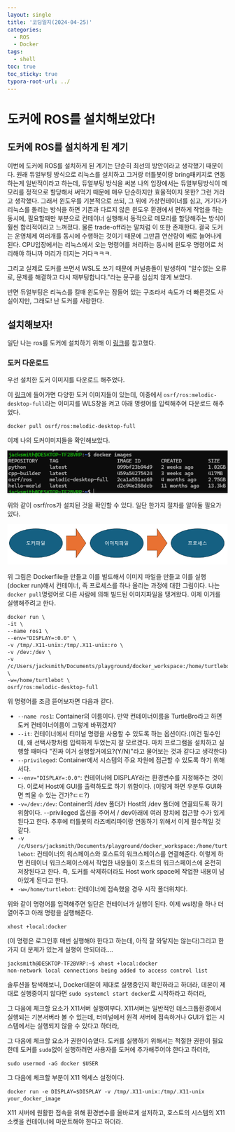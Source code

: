 ```yaml
---
layout: single
title: '코딩일지(2024-04-25)'
categories:
  - ROS
  - Docker
tags:
  - shell
toc: true
toc_sticky: true
typora-root-url: ../
---
```




# 도커에 ROS를 설치해보았다!

## 도커에 ROS를 설치하게 된 계기

이번에 도커에 ROS를 설치하게 된 계기는 단순히 최선의 방안이라고 생각했기 때문이다. 원래 듀얼부팅 방식으로 리눅스를 설치하고 그거랑 터틀봇이랑 bring패키지로 연동하는게 일반적이라고 하는데, 듀얼부팅 방식을 써본 나의 입장에서는 듀얼부팅방식이 메모리를 정적으로 할당해서 써먹기 때문에 매우 단순하지만 효율적이지 못한? 그런 거라고 생각했다. 그래서 윈도우를 기본적으로 쓰되, 그 위에 가상컨테이너를 심고, 거기다가 리눅스를 돌리는 방식을 하면 기존과 다르지 않은 윈도우 환경에서 편하게 작업을 하는 동시에, 필요할때만 부분으로 컨테이너 실행해서 동적으로 메모리를 할당해주는 방식이 훨씬 합리적이라고 느껴졌다. 물론 trade-off라는 말처럼 이 또한 존재한다. 결국 도커는 운영체제 여러개를 동시에 수행하는 것이기 때문에 그만큼 연산량이 배로 늘어나게 된다. CPU입장에서는 리눅스에서 오는 명령어를 처리하는 동시에 윈도우 명령어로 처리해야 하니까 머리가 터지는 거다ㅋㅋㅋ.

그리고 실제로 도커를 쓰면서 WSL도 쓰기 때문에 커널충돌이 발생하여 "알수없는 오류로, 문제를 해결하고 다시 재부팅합니다."라는 문구를 심심치 않게 보았다.

반면 듀얼부팅은 리눅스를 킬때 윈도우는 잠들어 있는 구조라서 속도가 더 빠른것도 사실이지만, 그래도! 난 도커를 사랑한다.



## 설치해보자!

일단 나는 ros를 도커에 설치하기 위해 이 [링크](https://with-rl.tistory.com/entry/Ubuntu%EC%97%90%EC%84%9C-Docker%EB%A5%BC-%EC%9D%B4%EC%9A%A9%ED%95%9C-ROS1-ROS2-%EC%84%A4%EC%B9%98)를 참고했다.

### 도커 다운로드 

우선 설치한 도커 이미지를 다운로드 해주었다.

이 [링크](https://hub.docker.com/r/osrf/ros/tags)에 들어가면 다양한 도커 이미지들이 있는데, 이중에서 `osrf/ros:melodic-desktop-full`라는 이미지를 WLS창을 켜고 아래 명령어를 입력해주어 다운로드 해주었다.

```shel;
docker pull osrf/ros:melodic-desktop-full
```

이제 나의 도커이미지들을 확인해보았다.

![image-20240426222415868](/images/2024-04-25-codinglog(69)/image-20240426222415868.png)

위와 같이 osrf/ros가 설치된 것을 확인할 수 있다. 일단 한가지 절차를 알아둘 필요가 있다.

![image-20240426222655332](/images/2024-04-25-codinglog(69)/image-20240426222655332.png)

위 그림은 Dockerfile을 만들고 이를 빌드해서 이미지 파일을 만들고 이를 실행(docker run)해서 컨테이너, 즉 프로세스를 하나 올리는 과정에 대한 그림이다. 나는 `docker pull`명령어로 다른 사람에 의해 빌드된 이미지파일을 땡겨왔다. 이제 이거를 실행해주려고 한다.

```shell
docker run \
-it \
--name ros1 \
--env="DISPLAY=:0.0" \
-v /tmp/.X11-unix:/tmp/.X11-unix:ro \
-v /dev:/dev \
-v /c/Users/jacksmith/Documents/playground/docker_workspace:/home/turtlebot \
-w=/home/turtlebot \
osrf/ros:melodic-desktop-full
```

위 명령어를 조금 뜯어보자면 다음과 같다.

- `--name ros1`: Container의 이름이다. 만약 컨테이너이름을 TurtleBro라고 하면 도커 컨테이너이름이 그렇게 바뀌겠지?
- `--it`: 컨테이너에서 터미널 명령을 사용할 수 있도록 하는 옵션이다.(이건 필수인데, 왜 선택사항처럼 입력하게 두었는지 잘 모르겠다. 마치 프로그램을 설치하고 실행할 때마다 "진짜 이거 실행할거에요?(Y/N)"라고 물어보는 것과 같다고 생각한다)
- `--privileged`: Container에서 시스템의 주요 자원에 접근할 수 있도록 하기 위해서다.
- `--env="DISPLAY=:0.0"`: 컨테이너에 DISPLAY라는 환경변수를 지정해주는 것이다. 이로써 Host에 GUI를 출력하도로 하기 위함이다. (이렇게 하면 우분투 GUI화면 띄울 수 있는 건가?ㄷㄷ?)
- `-v=/dev:/dev`: Container의 /dev 폴더가 Host의 /dev 폴더에 연결되도록 하기 위함이다. --privileged 옵션을 주어서 / dev아래에 여러 장치에 접근할 수가 있게 된다고 한다. 추후에 터틀봇의 라즈베리파이랑 연동하기 위해서 이게 필수적일 것 같다.
- `-v /c/Users/jacksmith/Documents/playground/docker_workspace:/home/turtlebot`:  컨테이너의 워스페이스와 호스트의 워크스페이스를 연결해준다. 이렇게 하면 컨테이너 워크스페이스에서 작업한 내용들이 호스트의 워크스페이스에 온전히 저장된다고 한다. 즉, 도커를 삭제하더라도 Host work space에 작업한 내용이 남아있게 된다고 한다.
- `-w=/home/turtlebot`: 컨테이너에 접속했을 경우 시작 폴더위치다.

위와 같이 명령어를 입력해주면 일단은 컨테이너가 실행이 된다. 이제 wsl창을 하나 더 열어주고 아래 명령을 실행해준다.

```shell
xhost +local:docker
```

(이 명령은 로그인후 매번 실행해야 한다고 하는데, 아직 잘 와닿지는 않는다)그리고 한가지 더 문제가 있는게 실행이 안되더라....

```shell
jacksmith@DESKTOP-TF2BVRP:~$ xhost +local:docker
non-network local connections being added to access control list
```

솔루션을 탐색해보니, Docker데몬이 제대로 실행중인지 확인하라고 하더라, 데몬이 제대로 실행중이지 않다면 `sudo systemcl start docker`로 시작하라고 하더라,

그 다음에 체크할 요소가 X11서버 실행여부다. X11서버는 일반적인 데스크톱환경에서 실행되는 기본서버라 볼 수 있는데, 터미널에서 원격 서버에 접속하거나 GUI가 없는 시스템에서는 실행되지 않을 수 있다고 하더라,

그 다음에 체크할 요소가 권한이슈였다. 도커를 실행하기 위해서는 적절한 권한이 필요한데 도커를 `sudo`없이 실행하려면 사용자를 도커에 추가해주어야 한다고 하더라,

````shell
sudo usermod -aG docker $USER
````

그 다음에 체크할 부분이 X11 엑세스 설정이다.

```shell
docker run -e DISPLAY=$DISPLAY -v /tmp/.X11-unix:/tmp/.X11-unix your_docker_image
```

X11 서버에 원활한 접속을 위해 환경변수를 올바르게 설저하고, 호스트의 시스템의 X11 소켓을 컨테이너에 마운트해야 한다고 하더라.



